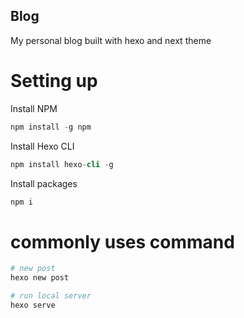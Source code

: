 Blog
---

My personal blog built with hexo and next theme

# Setting up

Install NPM

```s
npm install -g npm
```

Install Hexo CLI

```s
npm install hexo-cli -g
```

Install packages

```s
npm i
```

# commonly uses command

```s
# new post
hexo new post

# run local server
hexo serve
```
